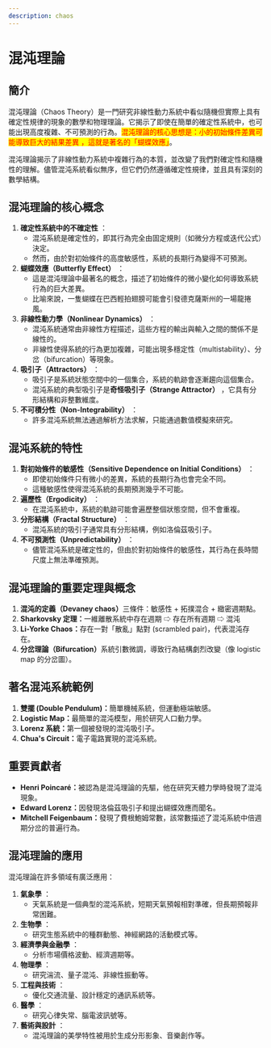 ```yaml
---
description: chaos
---
```


# 混沌理論

## 簡介

混沌理論（Chaos Theory）是一門研究非線性動力系統中看似隨機但實際上具有確定性規律的現象的數學和物理理論。它揭示了即使在簡單的確定性系統中，也可能出現高度複雜、不可預測的行為。<mark style="color:red;">混沌理論的核心思想是：小的初始條件差異可能導致巨大的結果差異 ，這就是著名的「蝴蝶效應」</mark>。

混沌理論揭示了非線性動力系統中複雜行為的本質，並改變了我們對確定性和隨機性的理解。儘管混沌系統看似無序，但它們仍然遵循確定性規律，並且具有深刻的數學結構。

## **混沌理論的核心概念**

1. **確定性系統中的不確定性** ：
   * 混沌系統是確定性的，即其行為完全由固定規則（如微分方程或迭代公式）決定。
   * 然而，由於對初始條件的高度敏感性，系統的長期行為變得不可預測。
2. **蝴蝶效應（Butterfly Effect）** ：
   * 這是混沌理論中最著名的概念，描述了初始條件的微小變化如何導致系統行為的巨大差異。
   * 比喻來說，一隻蝴蝶在巴西輕拍翅膀可能會引發德克薩斯州的一場龍捲風。
3. **非線性動力學（Nonlinear Dynamics）** ：
   * 混沌系統通常由非線性方程描述，這些方程的輸出與輸入之間的關係不是線性的。
   * 非線性使得系統的行為更加複雜，可能出現多穩定性（multistability）、分岔（bifurcation）等現象。
4. **吸引子（Attractors）** ：
   * 吸引子是系統狀態空間中的一個集合，系統的軌跡會逐漸趨向這個集合。
   * 混沌系統的典型吸引子是**奇怪吸引子（Strange Attractor）** ，它具有分形結構和非整數維度。
5. **不可積分性（Non-Integrability）** ：
   * 許多混沌系統無法通過解析方法求解，只能通過數值模擬來研究。

## **混沌系統的特性**

1. **對初始條件的敏感性（Sensitive Dependence on Initial Conditions）** ：
   * 即使初始條件只有微小的差異，系統的長期行為也會完全不同。
   * 這種敏感性使得混沌系統的長期預測幾乎不可能。
2. **遍歷性（Ergodicity）** ：
   * 在混沌系統中，系統的軌跡可能會遍歷整個狀態空間，但不會重複。
3. **分形結構（Fractal Structure）** ：
   * 混沌系統的吸引子通常具有分形結構，例如洛倫茲吸引子。
4. **不可預測性（Unpredictability）** ：
   * 儘管混沌系統是確定性的，但由於對初始條件的敏感性，其行為在長時間尺度上無法準確預測。

## **混**沌理論的重要定理與概念

1. **混沌的定義（Devaney chaos）**&#x4E09;條件：敏感性 + 拓撲混合 + 緻密週期點。
2. **Sharkovsky 定理：**&#x4E00;維離散系統中存在週期  ⇨ 存在所有週期 ⇨ 混沌
3. **Li-Yorke Chaos：**&#x5B58;在一對「散亂」點對 (scrambled pair)，代表混沌存在。
4. **分岔理論（Bifurcation）**&#x7CFB;統引數微調，導致行為結構劇烈改變（像 logistic map 的分岔圖）。

## **著名混沌系統範例**

1. **雙擺 (Double Pendulum)：**&#x7C21;單機械系統，但運動極端敏感。
2. **Logistic Map：**&#x6700;簡單的混沌模型，用於研究人口動力學。
3. **Lorenz 系統：**&#x7B2C;一個被發現的混沌吸引子。
4. **Chua's Circuit：**&#x96FB;子電路實現的混沌系統。

## **重要貢獻者**

* **Henri Poincaré：**&#x88AB;認為是混沌理論的先驅，他在研究天體力學時發現了混沌現象。
* **Edward Lorenz：**&#x56E0;發現洛倫茲吸引子和提出蝴蝶效應而聞名。
* **Mitchell Feigenbaum：**&#x767C;現了費根鮑姆常數，該常數描述了混沌系統中倍週期分岔的普遍行為。

## **混沌理論的應用**

混沌理論在許多領域有廣泛應用：

1. **氣象學** ：
   * 天氣系統是一個典型的混沌系統，短期天氣預報相對準確，但長期預報非常困難。
2. **生物學** ：
   * 研究生態系統中的種群動態、神經網路的活動模式等。
3. **經濟學與金融學** ：
   * 分析市場價格波動、經濟週期等。
4. **物理學** ：
   * 研究湍流、量子混沌、非線性振動等。
5. **工程與技術** ：
   * 優化交通流量、設計穩定的通訊系統等。
6. **醫學** ：
   * 研究心律失常、腦電波訊號等。
7. **藝術與設計** ：
   * 混沌理論的美學特性被用於生成分形影象、音樂創作等。
